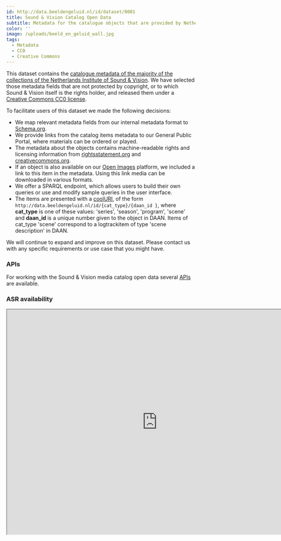 ```yaml
---
id: http://data.beeldengeluid.nl/id/dataset/0001
title: Sound & Vision Catalog Open Data
subtitle: Metadata for the catalogue objects that are provided by Netherlands Institue for Sound & Vision.
color: ''
image: /uploads/beeld_en_geluid_wall.jpg
tags:
  - Metadata
  - CC0
  - Creative Commons
---
```


This dataset contains the [catalogue metadata of the majority of the collections of the Netherlands Institute of Sound & Vision](https://www.beeldengeluid.nl/collectie). We have selected those metadata fields that are not protected by copyright, or to which Sound & Vision itself is the rights holder, and released them under a [Creative Commons CC0 license](https://creativecommons.org/share-your-work/public-domain/cc0/ 'CC0 License').

To facilitate users of this dataset we made the following decisions:

- We map relevant metadata fields from our internal metadata format to [Schema.org](https://schema.org/ 'Schema.org').
- We provide links from the catalog items metadata to our General Public Portal, where materials can be ordered or played.
- The metadata about the objects contains machine-readable rights and licensing information from [rightsstatement.org](https://rightsstatements.org/en/ 'rightsstatement.org') and [creativecommons.org](https://creativecommons.org/ 'creativecommons.org').
- If an object is also available on our [Open Images](https://openimages.eu/) platform, we included a link to this item in the metadata. Using this link media can be downloaded in various formats.
- We offer a SPARQL endpoint, which allows users to build their own queries or use and modify sample queries in the user interface.
- The items are presented with a [coolURI](https://www.w3.org/TR/cooluris/), of the form `http://data.beeldengeluid.nl/id/{cat_type}/{daan_id }`, where **cat_type** is one of these values: 'series', 'season', 'program', 'scene' and **daan_id** is a unique number given to the object in DAAN. Items of cat_type 'scene' correspond to a logtrackitem of type 'scene description' in DAAN.

We will continue to expand and improve on this dataset. Please contact us with any specific requirements or use case that you might have.

### APIs

For working with the Sound & Vision media catalog open data several [APIs](/apis/nisv-media-catalog) are available.

### ASR availability

<iframe src="https://kibana-test.rdlabs.beeldengeluid.nl/s/mari/app/dashboards#/view/4c029410-7d4b-11ed-9f58-27cb5c3626eb?embed=true&_g=(filters%3A!()%2CrefreshInterval%3A(pause%3A!t%2Cvalue%3A0)%2Ctime%3A(from%3Anow-150y%2Cto%3Anow))&hide-filter-bar=true" height="600" width="800"></iframe>
